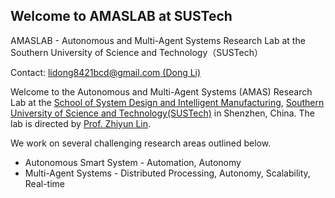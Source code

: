 ## Welcome to AMASLAB at SUSTech

AMASLAB - Autonomous and Multi-Agent Systems Research Lab at the Southern University of Science and Technology（SUSTech）

Contact:  [lidong8421bcd@gmail.com (Dong Li)](mailto:lidong8421bcd@gmail.com)


Welcome to the Autonomous and Multi-Agent Systems (AMAS) Research Lab at the [School of System Design and Intelligent Manufacturing](https://sdim.sustech.edu.cn/), [Southern University of Science and Technology(SUSTech)](https://www.sustech.edu.cn/) in Shenzhen, China. The lab is directed by [Prof. Zhiyun Lin](https://faculty.sustech.edu.cn/linzy/).

We work on several challenging research areas outlined below.

- Autonomous Smart System - Automation, Autonomy
-  Multi-Agent Systems - Distributed Processing, Autonomy, Scalability, Real-time
